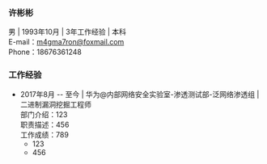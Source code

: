 ### 许彬彬
男 | 1993年10月 | 3年工作经验 | 本科  
E-mail：m4gma7ron@foxmail.com  
Phone：18676361248  

### 工作经验
* 2017年8月 -- 至今 | 华为@内部网络安全实验室-渗透测试部-泛网络渗透组 | 二进制漏洞挖掘工程师  
  部门介绍：123  
  职责描述：456  
  工作成绩：789  
  * 123  
  * 456  
